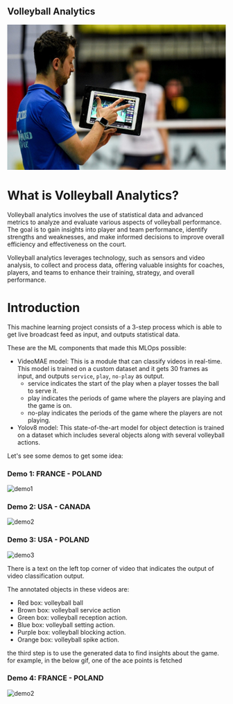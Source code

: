 
<h1 align="center">
    <h2>Volleyball Analytics</h2>
    <img src="data/wiki/images/coach2.jpg">
</h1>

# What is Volleyball Analytics?

Volleyball analytics involves the use of statistical data and 
advanced metrics to analyze and evaluate various aspects of 
volleyball performance. The goal is to gain insights into player 
and team performance, identify strengths and weaknesses, 
and make informed decisions to improve overall efficiency and effectiveness 
on the court.

Volleyball analytics leverages technology, such as sensors and video
analysis, to collect and process data, offering valuable insights 
for coaches, players, and teams to enhance their training, 
strategy, and overall performance.

# Introduction
This machine learning project consists of a 3-step process which is able to get live broadcast feed as input, 
and outputs statistical data.

These are the ML components that made this MLOps possible:

- VideoMAE model: This is a module that can classify videos in real-time. This model is trained on a 
    custom dataset and it gets 30 frames as input, and outputs `service`, `play`, `no-play` as output.
  - service indicates the start of the play when a player tosses the ball to serve it.
  - play indicates the periods of game where the players are playing and the game is on.
  - no-play indicates the periods of the game where the players are not playing.
- Yolov8 model: This state-of-the-art model for object detection is trained on a dataset which includes 
   several objects along with several volleyball actions.

Let's see some demos to get some idea:

### Demo 1: FRANCE - POLAND

![demo1](data/wiki/gifs/11_f1.gif)

### Demo 2: USA - CANADA

![demo2](data/wiki/gifs/20_2_demo.gif)

### Demo 3: USA - POLAND

![demo3](data/wiki/gifs/22_2_DEMO.gif)

There is a text on the left top corner of video that indicates the output of 
video classification output.

The annotated objects in these videos are:

- Red box: volleyball ball
- Brown box: volleyball service action
- Green box: volleyball reception action.
- Blue box: volleyball setting action.
- Purple box: volleyball blocking action.
- Orange box: volleyball spike action.

the third step is to use the generated data to find insights about the game. 
for example, in the below gif, one of the ace points is fetched 

### Demo 4: FRANCE - POLAND

![demo2](data/wiki/gifs/ace.gif)



